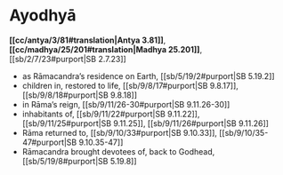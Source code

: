 # Ayodhyā

**[[cc/antya/3/81#translation|Antya 3.81]]**, **[[cc/madhya/25/201#translation|Madhya 25.201]]**, [[sb/2/7/23#purport|SB 2.7.23]]

* as Rāmacandra’s residence on Earth, [[sb/5/19/2#purport|SB 5.19.2]]
* children in, restored to life, [[sb/9/8/17#purport|SB 9.8.17]], [[sb/9/8/18#purport|SB 9.8.18]]
* in Rāma’s reign, [[sb/9/11/26-30#purport|SB 9.11.26-30]]
* inhabitants of, [[sb/9/11/22#purport|SB 9.11.22]], [[sb/9/11/25#purport|SB 9.11.25]], [[sb/9/11/26#purport|SB 9.11.26]]
* Rāma returned to, [[sb/9/10/33#purport|SB 9.10.33]], [[sb/9/10/35-47#purport|SB 9.10.35-47]]
* Rāmacandra brought devotees of, back to Godhead, [[sb/5/19/8#purport|SB 5.19.8]]

